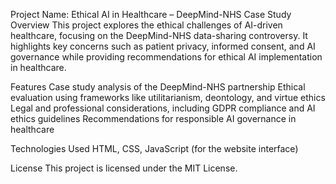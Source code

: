 Project Name: Ethical AI in Healthcare – DeepMind-NHS Case Study
Overview
This project explores the ethical challenges of AI-driven healthcare, focusing on the DeepMind-NHS data-sharing controversy. It highlights key concerns such as patient privacy, informed consent, and AI governance while providing recommendations for ethical AI implementation in healthcare.

Features
Case study analysis of the DeepMind-NHS partnership
Ethical evaluation using frameworks like utilitarianism, deontology, and virtue ethics
Legal and professional considerations, including GDPR compliance and AI ethics guidelines
Recommendations for responsible AI governance in healthcare

Technologies Used
HTML, CSS, JavaScript (for the website interface)

License
This project is licensed under the MIT License.
